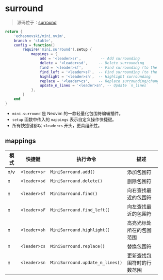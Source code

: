 # surround 

> 源码位于：[surround](../../lua/plugins/surround.lua)

```lua
return {
	'echasnovski/mini.nvim',
	branch = 'stable',
	config = function()
		require('mini.surround').setup {
			mappings = {
				add = '<leader>sr',         -- Add surrounding
				delete = '<leader>sd',     -- Delete surrounding
				find = '<leader>sf',       -- Find surrounding (to the right)
				find_left = '<leader>sF',  -- Find surrounding (to the left)
				highlight = '<leader>sh',  -- Highlight surrounding
				replace = '<leader>cs',    -- Replace surrounding/change surround
				update_n_lines = '<leader>sn', -- Update `n_lines`
			},
		}
	end
}
```

* `mini.surround` 是 Neovim 的一款轻量化包围符编辑插件。
* `setup` 函数中传入的 `mappings` 表示自定义操作快捷键。
* 所有快捷键都以 `<leader>s` 开头，更具组织性。

## mappings

| 模式 | 快捷键       | 执行命令                        | 描述                       |
| ---- | ------------ | ------------------------------- | -------------------------- |
| n/v  | `<leader>sr` | `MiniSurround.add()`            | 添加包围符                 |
| n    | `<leader>sd` | `MiniSurround.delete()`         | 删除包围符                 |
| n    | `<leader>sf` | `MiniSurround.find()`           | 向右查找最近的包围符       |
| n    | `<leader>sF` | `MiniSurround.find_left()`      | 向左查找最近的包围符       |
| n    | `<leader>sh` | `MiniSurround.highlight()`      | 高亮光标处所在的包围范围   |
| n    | `<leader>cs` | `MiniSurround.replace()`        | 替换包围符                 |
| n    | `<leader>sn` | `MiniSurround.update_n_lines()` | 更新查找包围符时的行数范围 |
